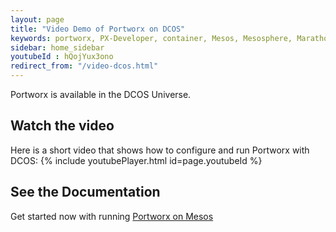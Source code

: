 ```yaml
---
layout: page
title: "Video Demo of Portworx on DCOS"
keywords: portworx, PX-Developer, container, Mesos, Mesosphere, Marathon, storage, DCOS
sidebar: home_sidebar
youtubeId : hQojYux3ono
redirect_from: "/video-dcos.html"
---
```

Portworx is available in the DCOS Universe.

## Watch the video
Here is a short video that shows how to configure and run Portworx with DCOS:
{% include youtubePlayer.html id=page.youtubeId %}


## See the Documentation
Get started now with running [Portworx on Mesos](/run-with-mesosphere.html)

